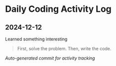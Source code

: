 # Daily Coding Activity Log

## 2024-12-12

Learned something interesting

> First, solve the problem. Then, write the code.

*Auto-generated commit for activity tracking*

